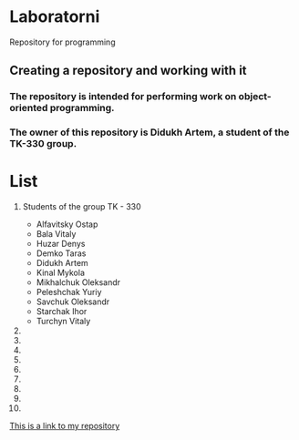 # Laboratorni
Repository for programming

## Creating a repository and working with it
### The repository is intended for performing work on object-oriented programming.
### The owner of this repository is Didukh Artem, a student of the TK-330 group.
# List
  1. Students of the group TK - 330  
        *  Alfavitsky Ostap
        *  Bala Vitaly  
        *  Huzar Denys  
        *  Demko Taras   
        *  Didukh Artem  
        *  Kinal Mykola  
        *  Mikhalchuk Oleksandr  
        *  Peleshchak Yuriy  
        *  Savchuk Oleksandr 
        *  Starchak Ihor
        *  Turchyn Vitaly

  2.
  3.
  4.
  5.
  6.
  7.
  8.
  9.
  10.
[This is a link to my repository](https://github.com/ArtemDidukh/Laboratorni)
